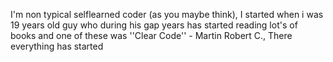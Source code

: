 I'm non typical selflearned coder (as you maybe think), I started when i was 19 years old guy who during his gap years has started reading lot's of books and one of these was ''Clear Code'' - Martin Robert C., There everything has started 

